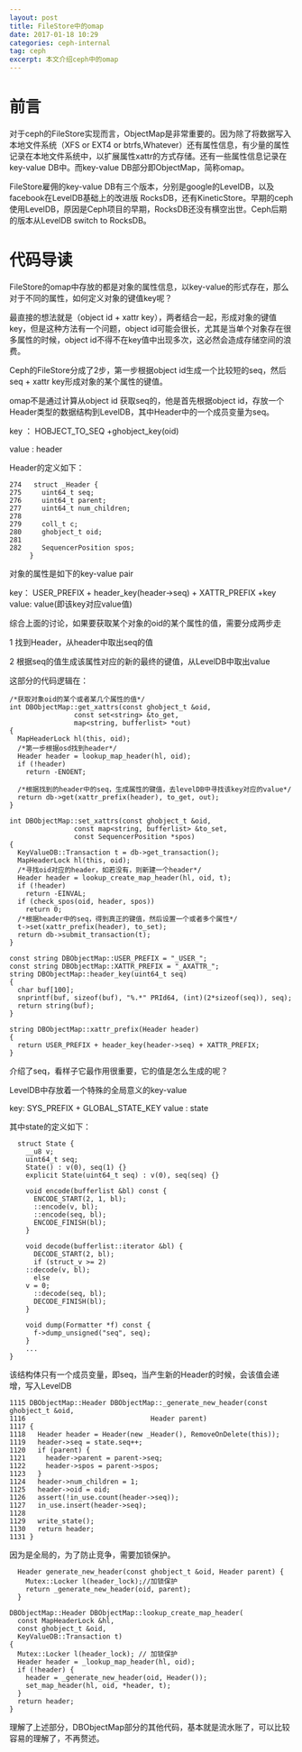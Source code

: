 ```yaml
---
layout: post
title: FileStore中的omap
date: 2017-01-18 10:29
categories: ceph-internal
tag: ceph
excerpt: 本文介绍ceph中的omap
---
```


# 前言
对于ceph的FileStore实现而言，ObjectMap是非常重要的。因为除了将数据写入本地文件系统（XFS or EXT4 or btrfs,Whatever）还有属性信息，有少量的属性记录在本地文件系统中，以扩展属性xattr的方式存储。还有一些属性信息记录在key-value DB中。而key-value DB部分即ObjectMap，简称omap。

FileStore雇佣的key-value DB有三个版本，分别是google的LevelDB，以及facebook在LevelDB基础上的改进版 RocksDB，还有KineticStore。早期的ceph使用LevelDB，原因是Ceph项目的早期，RocksDB还没有横空出世。Ceph后期的版本从LevelDB switch to RocksDB。

# 代码导读
FileStore的omap中存放的都是对象的属性信息，以key-value的形式存在，那么对于不同的属性，如何定义对象的键值key呢？

最直接的想法就是（object id + xattr key），两者结合一起，形成对象的键值key，但是这种方法有一个问题，object id可能会很长，尤其是当单个对象存在很多属性的时候，object id不得不在key值中出现多次，这必然会造成存储空间的浪费。

Ceph的FileStore分成了2步，第一步根据object id生成一个比较短的seq，然后seq + xattr key形成对象的某个属性的键值。

omap不是通过计算从object id 获取seq的，他是首先根据object id，存放一个Header类型的数据结构到LevelDB，其中Header中的一个成员变量为seq。

key ： HOBJECT_TO_SEQ +ghobject_key(oid)

value : header

Header的定义如下：

```
274   struct _Header {
275     uint64_t seq;
276     uint64_t parent;
277     uint64_t num_children;
278 
279     coll_t c;
280     ghobject_t oid;
281 
282     SequencerPosition spos;
     }
```

对象的属性是如下的key-value pair

key： USER_PREFIX + header_key(header->seq) + XATTR_PREFIX +key
value: value(即该key对应value值)

综合上面的讨论，如果要获取某个对象的oid的某个属性的值，需要分成两步走

1 找到Header，从header中取出seq的值

2 根据seq的值生成该属性对应的新的最终的键值，从LevelDB中取出value

这部分的代码逻辑在：

```
/*获取对象oid的某个或者某几个属性的值*/
int DBObjectMap::get_xattrs(const ghobject_t &oid,
                const set<string> &to_get,
                map<string, bufferlist> *out)
{
  MapHeaderLock hl(this, oid);
  /*第一步根据osd找到header*/
  Header header = lookup_map_header(hl, oid);
  if (!header)
    return -ENOENT;
  
  /*根据找到的header中的seq，生成属性的键值，去levelDB中寻找该key对应的value*/
  return db->get(xattr_prefix(header), to_get, out);
}

int DBObjectMap::set_xattrs(const ghobject_t &oid,
                const map<string, bufferlist> &to_set,
                const SequencerPosition *spos)
{
  KeyValueDB::Transaction t = db->get_transaction();
  MapHeaderLock hl(this, oid);
  /*寻找oid对应的header，如若没有，则新建一个header*/
  Header header = lookup_create_map_header(hl, oid, t);
  if (!header)
    return -EINVAL;
  if (check_spos(oid, header, spos))
    return 0;
  /*根据header中的seq，得到真正的键值，然后设置一个或者多个属性*/
  t->set(xattr_prefix(header), to_set);                                                                                                                
  return db->submit_transaction(t);
}

const string DBObjectMap::USER_PREFIX = "_USER_";
const string DBObjectMap::XATTR_PREFIX = "_AXATTR_";
string DBObjectMap::header_key(uint64_t seq)     
{
  char buf[100];
  snprintf(buf, sizeof(buf), "%.*" PRId64, (int)(2*sizeof(seq)), seq);
  return string(buf);
}

string DBObjectMap::xattr_prefix(Header header)
{
  return USER_PREFIX + header_key(header->seq) + XATTR_PREFIX;         
}

```

介绍了seq，看样子它最作用很重要，它的值是怎么生成的呢？

LevelDB中存放着一个特殊的全局意义的key-value

key: SYS_PREFIX + GLOBAL_STATE_KEY
value : state

其中state的定义如下：

```
  struct State {
    __u8 v;
    uint64_t seq;                                                                                                                                      
    State() : v(0), seq(1) {}
    explicit State(uint64_t seq) : v(0), seq(seq) {}

    void encode(bufferlist &bl) const {
      ENCODE_START(2, 1, bl);
      ::encode(v, bl);
      ::encode(seq, bl);
      ENCODE_FINISH(bl);
    }

    void decode(bufferlist::iterator &bl) {
      DECODE_START(2, bl);
      if (struct_v >= 2)
    ::decode(v, bl);
      else
    v = 0;
      ::decode(seq, bl);
      DECODE_FINISH(bl);
    }

    void dump(Formatter *f) const {
      f->dump_unsigned("seq", seq);
    }
    ...
}
```
该结构体只有一个成员变量，即seq，当产生新的Header的时候，会该值会递增，写入LevelDB

```
1115 DBObjectMap::Header DBObjectMap::_generate_new_header(const ghobject_t &oid,
1116                               Header parent)
1117 {
1118   Header header = Header(new _Header(), RemoveOnDelete(this));
1119   header->seq = state.seq++;
1120   if (parent) {
1121     header->parent = parent->seq;
1122     header->spos = parent->spos;
1123   }
1124   header->num_children = 1;
1125   header->oid = oid;
1126   assert(!in_use.count(header->seq));
1127   in_use.insert(header->seq);
1128 
1129   write_state();
1130   return header;
1131 }

```
因为是全局的，为了防止竞争，需要加锁保护。

```
  Header generate_new_header(const ghobject_t &oid, Header parent) {
    Mutex::Locker l(header_lock);//加锁保护
    return _generate_new_header(oid, parent);
  }
  
DBObjectMap::Header DBObjectMap::lookup_create_map_header(
  const MapHeaderLock &hl, 
  const ghobject_t &oid,
  KeyValueDB::Transaction t)
{
  Mutex::Locker l(header_lock); // 加锁保护
  Header header = _lookup_map_header(hl, oid);
  if (!header) {
    header = _generate_new_header(oid, Header());                                                                                                      
    set_map_header(hl, oid, *header, t);
  }
  return header;
} 
```

理解了上述部分，DBObjectMap部分的其他代码，基本就是流水账了，可以比较容易的理解了，不再赘述。
